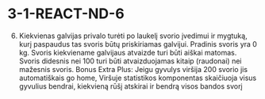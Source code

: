 # 3-1-REACT-ND-6
6. Kiekvienas galvijas privalo turėti po laukelį svorio įvedimui ir mygtuką, kurį paspaudus tas svoris būtų priskiriamas galvijui. Pradinis svoris yra 0 kg. Svoris kiekviename galvijaus atvaizde turi būti aiškai matomas. Svoris didesnis nei 100 turi būti atvaizduojamas kitaip (raudonai) nei mažesnis svoris. Bonus Extra Plus: Jeigu gyvulys viršija 200 svorio jis automatiškais go home, Viršuje statistikos komponentas skaičiuoja visus gyvulius bendrai, kiekvieną rūšį atskirai ir bendrą visos bandos svorį
